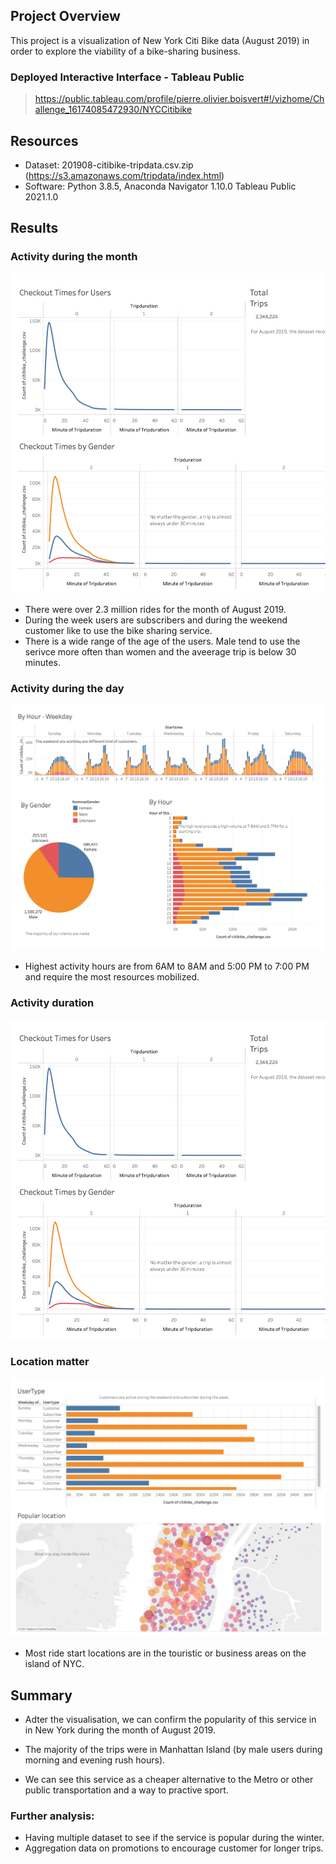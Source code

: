 ## Project Overview

This project is a visualization of New York Citi Bike data (August 2019) in order to explore the viability of a bike-sharing business.

### Deployed Interactive Interface - Tableau Public

> https://public.tableau.com/profile/pierre.olivier.boisvert#!/vizhome/Challenge_16174085472930/NYCCitibike

## Resources

- Dataset: 201908-citibike-tripdata.csv.zip (https://s3.amazonaws.com/tripdata/index.html)
- Software: Python 3.8.5, Anaconda Navigator 1.10.0 Tableau Public 2021.1.0

## Results

### Activity during the month

![preview](src/img/trip_time.png)

- There were over 2.3 million rides for the month of August 2019.
- During the week users are subscribers and during the weekend customer like to use the bike sharing service.
- There is a wide range of the age of the users. Male tend to use the serivce more often than women and the aveerage trip is below 30 minutes.

### Activity during the day

![preview](src/img/week_activity.png)

- Highest activity hours are from 6AM to 8AM and 5:00 PM to 7:00 PM and require the most resources mobilized.

### Activity duration

![preview](src/img/trip_time.png)

### Location matter

![preview](src/img/trip_area.png)

- Most ride start locations are in the touristic or business areas on the island of NYC.

## Summary

- Adter the visualisation, we can confirm the popularity of this service in in New York during the month of August 2019.

- The majority of the trips were in Manhattan Island (by male users during morning and evening rush hours).

- We can see this service as a cheaper alternative to the Metro or other public transportation and a way to practive sport.

### Further analysis:

- Having multiple dataset to see if the service is popular during the winter.
- Aggregation data on promotions to encourage customer for longer trips.
